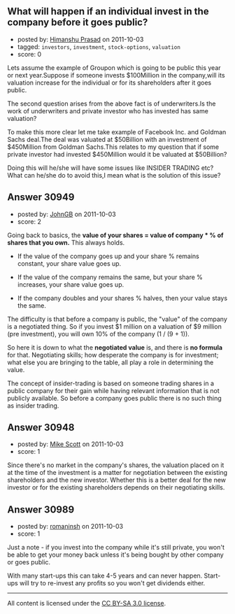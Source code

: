 ## What will happen if an individual invest in the company before it goes public?

- posted by: [Himanshu Prasad](https://stackexchange.com/users/-1/12420-himanshu-prasad) on 2011-10-03
- tagged: `investors`, `investment`, `stock-options`, `valuation`
- score: 0

Lets assume the example of Groupon which is going to be public this year or next year.Suppose if someone invests $100Million in the company,will its valuation increase for the <red>individual<red/> or for its shareholders after it goes public.

The second question arises from the above fact is of <red>underwriters</red>.Is the work of underwriters and private investor who has invested has same valuation?

To make this more clear let me take example of Facebook Inc. and Goldman Sachs deal.The deal was valuated at $50Billion with an investment of $450Million from Goldman Sachs.This relates to my question that if some private investor had invested $450Million would it be valuated at $50Billion?

Doing this will he/she will have some issues like INSIDER TRADING etc?What can he/she do to avoid this,I mean what is the solution of this issue?



## Answer 30949

- posted by: [JohnGB](https://stackexchange.com/users/-1/9668-johngb) on 2011-10-03
- score: 2

Going back to basics, the **value of your shares = value of company * % of shares that you own.**  This always holds.

- If the value of the company goes up and your share % remains constant, your share value goes up.

- If the value of the company remains the same, but your share % increases, your share value goes up.

- If the company doubles and your shares % halves, then your value stays the same.


The difficulty is that before a company is public, the "value" of the company is a negotiated thing.  So if you invest $1 million on a valuation of $9 million (pre investment), you will own 10% of the company (1 / (9 + 1)).

So here it is down to what the **negotiated value** is, and there is **no formula** for that.  Negotiating skills; how desperate the company is for investment; what else you are bringing to the table, all play a role in determining the value.

The concept of insider-trading is based on someone trading shares in a public company for their gain while having relevant information that is not publicly available.  So before a company goes public there is no such thing as insider trading.



## Answer 30948

- posted by: [Mike Scott](https://stackexchange.com/users/-1/6167-mike-scott) on 2011-10-03
- score: 1

Since there's no market in the company's shares, the valuation placed on it at the time of the investment is a matter for negotiation between the existing shareholders and the new investor.  Whether this is a better deal for the new investor or for the existing shareholders depends on their negotiating skills.


## Answer 30989

- posted by: [romaninsh](https://stackexchange.com/users/-1/13659-romaninsh) on 2011-10-03
- score: 1

Just a note - if you invest into the company while it's still private, you won't be able to get your money back unless it's being bought by other company or goes public. 

With many start-ups this can take 4-5 years and can never happen. Start-ups will try to re-invest any profits so you won't get dividends either.



---

All content is licensed under the [CC BY-SA 3.0 license](https://creativecommons.org/licenses/by-sa/3.0/).
